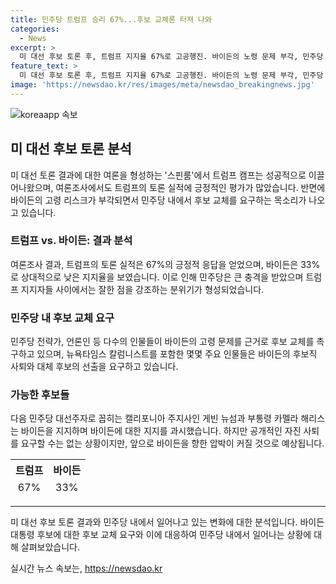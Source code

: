 ```yaml
---
title: 민주당 트럼프 승리 67%...후보 교체론 터져 나와
categories:
  - News
excerpt: >
  미 대선 후보 토론 후, 트럼프 지지율 67%로 고공행진. 바이든의 노령 문제 부각, 민주당 분위기 안좋아. 후보교체 요구까지 나와, 스핀룸에서 트럼프의 장점 부각. 민주당 내부 압박으로 바이든 후보직 사퇴론까지 제기. 주목받는 후보들은 게빈 뉴섬과 카멜라 해리스. 현재 상황에서 바이든에 대한 압박은 계속될 전망. (150자)
feature_text: >
  미 대선 후보 토론 후, 트럼프 지지율 67%로 고공행진. 바이든의 노령 문제 부각, 민주당 분위기 안좋아. 후보교체 요구까지 나와, 스핀룸에서 트럼프의 장점 부각. 민주당 내부 압박으로 바이든 후보직 사퇴론까지 제기. 주목받는 후보들은 게빈 뉴섬과 카멜라 해리스. 현재 상황에서 바이든에 대한 압박은 계속될 전망. (150자)
image: 'https://newsdao.kr/res/images/meta/newsdao_breakingnews.jpg'
---
```


<p><img src="https://newsdao.kr/res/images/meta/newsdao_breakingnews.jpg" alt="koreaapp 속보" /></p>

<h2 data-ke-size="size26">미 대선 후보 토론 분석</h2>

<p data-ke-size="size16">미 대선 토론 결과에 대한 여론을 형성하는 '스핀룸'에서 트럼프 캠프는 성공적으로 이끌어나왔으며, 여론조사에서도 트럼프의 토론 실적에 긍정적인 평가가 많았습니다. 반면에 바이든의 고령 리스크가 부각되면서 민주당 내에서 후보 교체를 요구하는 목소리가 나오고 있습니다.</p>

<h3>트럼프 vs. 바이든: 결과 분석</h3>

<p data-ke-size="size16">여론조사 결과, 트럼프의 토론 실적은 67%의 긍정적 응답을 얻었으며, 바이든은 33%로 상대적으로 낮은 지지율을 보였습니다. 이로 인해 민주당은 큰 충격을 받았으며 트럼프 지지자들 사이에서는 잘한 점을 강조하는 분위기가 형성되었습니다.</p>

<h3>민주당 내 후보 교체 요구</h3>

<p data-ke-size="size16">민주당 전략가, 언론인 등 다수의 인물들이 바이든의 고령 문제를 근거로 후보 교체를 촉구하고 있으며, 뉴욕타임스 칼럼니스트를 포함한 몇몇 주요 인물들은 바이든의 후보직 사퇴와 대체 후보의 선출을 요구하고 있습니다.</p>

<h3>가능한 후보들</h3>

<p data-ke-size="size16">다음 민주당 대선주자로 꼽히는 캘리포니아 주지사인 게빈 뉴섬과 부통령 카멜라 해리스는 바이든을 지지하며 바이든에 대한 지지를 과시했습니다. 하지만 공개적인 자진 사퇴를 요구할 수는 없는 상황이지만, 앞으로 바이든을 향한 압박이 커질 것으로 예상됩니다.</p>

<table>
    <thead>
        <tr>
            <th style="text-align: center; height: 17px;"><b>트럼프</b></th>
            <th style="text-align: center; height: 17px;"><b>바이든</b></th>
        </tr>
        <tr>
            <td style="text-align: center; height: 17px;">67%</td>
            <td style="text-align: center; height: 17px;">33%</td>
        </tr>
    </thead>
</table>

<hr>

<p data-ke-size="size16">미 대선 후보 토론 결과와 민주당 내에서 일어나고 있는 변화에 대한 분석입니다. 바이든 대통령 후보에 대한 후보 교체 요구와 이에 대응하여 민주당 내에서 일어나는 상황에 대해 살펴보았습니다.</p>
실시간 뉴스 속보는, <a href="https://newsdao.kr" rel="dofollow">https://newsdao.kr</a>


